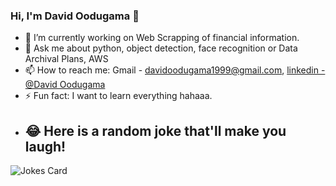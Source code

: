 ### Hi, I'm David Oodugama 👋

- 🔭 I’m currently working on Web Scrapping of financial information.
- 💬 Ask me about python, object detection, face recognition or Data Archival Plans, AWS
- 📫 How to reach me: Gmail - davidoodugama1999@gmail.com, [linkedin - @David Oodugama](https://www.linkedin.com/in/david-oodugama-45ab98210/)
- ⚡ Fun fact: I want to learn everything hahaaa.
- ## 😂 Here is a random joke that'll make you laugh!
![Jokes Card](https://readme-jokes.vercel.app/api)
